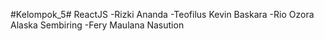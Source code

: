 #Kelompok_5#
ReactJS
-Rizki Ananda
-Teofilus Kevin Baskara
-Rio Ozora Alaska Sembiring
-Fery Maulana Nasution
